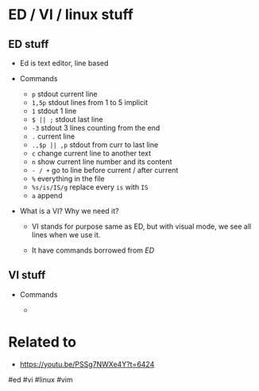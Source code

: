 # ED / VI / linux stuff

## ED stuff


* Ed is text editor, line based

* Commands

    * `p` stdout current line
    * `1,5p` stdout lines from 1 to 5 implicit
    * `1` stdout 1 line
    * `$ || ;` stdout last line
    * `-3` stdout 3 lines counting from the end
    * `.` current line
    * `.,$p || ,p` stdout from curr to last line
    * `c` change current line to another text
    * `n` show current line number and its content
    * ` - / + ` go to line before current / after current
    * `%` everything in the file
    * `%s/is/IS/g` replace every `is` with `IS`
    * `a` append


* What is a VI? Why we need it?

    * VI stands for purpose same as ED, but with visual mode, we see all lines when we use it.

    * It have commands borrowed from *ED*

## VI stuff

* Commands

    * 

# Related to

* https://youtu.be/PSSg7NWXe4Y?t=6424








#ed #vi #linux #vim